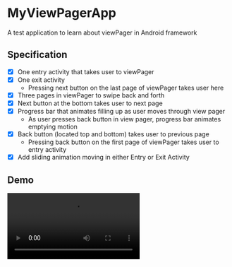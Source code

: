 # MyViewPagerApp

A test application to learn about viewPager in Android framework

## Specification

- [x] One entry activity that takes user to viewPager
- [x] One exit activity
  - Pressing next button on the last page of viewPager takes user here
- [x] Three pages in viewPager to swipe back and forth
- [x] Next button at the bottom takes user to next page
- [x] Progress bar that animates filling up as user moves through view pager
  - As user presses back button in view pager, progress bar animates emptying motion
- [x] Back button (located top and bottom) takes user to previous page
  - Pressing back button on the first page of viewPager takes user to entry activity
- [x] Add sliding animation moving in either Entry or Exit Activity

## Demo

![Demo Video](https://github.com/youngwoocho/my-view-pager-app/blob/main/20220301_viewpager_demo.mp4)
